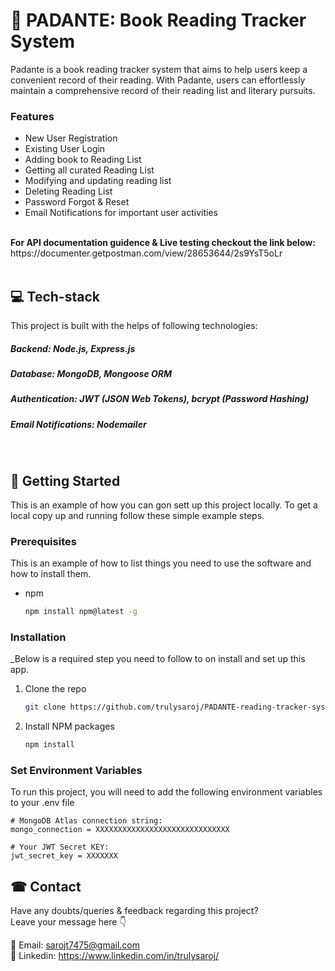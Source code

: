 










<!-- ABOUT THE PROJECT -->
# 📖 PADANTE: Book Reading Tracker System
Padante is a book reading tracker system that aims to help users keep a convenient record of their reading. With Padante, users can effortlessly maintain a comprehensive record of their reading list and literary pursuits.



### Features 
- New User Registration
- Existing User Login
- Adding book to Reading List
- Getting all curated Reading List
- Modifying and updating reading list
- Deleting Reading List
- Password Forgot & Reset
- Email Notifications for important user activities

<br>
<b> For API documentation guidence & Live testing checkout the link below: </b>
https://documenter.getpostman.com/view/28653644/2s9YsT5oLr


<br>
<br>



## 💻 Tech-stack 
This project is built with the helps of following technologies:
##### Backend: Node.js, Express.js
##### Database: MongoDB, Mongoose ORM
##### Authentication: JWT (JSON Web Tokens),  bcrypt (Password Hashing)
##### Email Notifications: Nodemailer





<br>



<!-- GETTING STARTED -->
## 📃 Getting Started

This is an example of how you can gon sett up this project locally.
To get a local copy up and running follow these simple example steps.

### Prerequisites

This is an example of how to list things you need to use the software and how to install them.
* npm
  ```sh
  npm install npm@latest -g
  ```

### Installation

_Below is a required step you need to follow to on install and set up this app. 

1. Clone the repo
   ```sh
   git clone https://github.com/trulysaroj/PADANTE-reading-tracker-system
   ```
3. Install NPM packages
   ```sh
   npm install
   ```


### Set Environment Variables

To run this project, you will need to add the following environment variables to your .env file



```
# MongoDB Atlas connection string:
mongo_connection = XXXXXXXXXXXXXXXXXXXXXXXXXXXXXX

# Your JWT Secret KEY:
jwt_secret_key = XXXXXXX

```










<!-- CONTACT -->
## ☎ Contact
Have any doubts/queries & feedback regarding this project? <br>
  Leave your message here 👇

📩 Email: sarojt7475@gmail.com </br>
💼 Linkedin: https://www.linkedin.com/in/trulysaroj/














